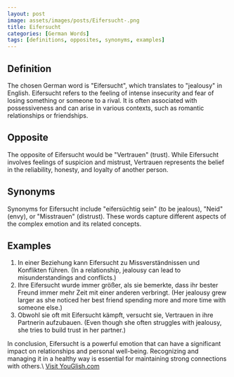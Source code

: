 ```yaml
---
layout: post
image: assets/images/posts/Eifersucht-.png
title: Eifersucht 
categories: [German Words]
tags: [definitions, opposites, synonyms, examples]
---
```


## Definition
The chosen German word is "Eifersucht", which translates to "jealousy" in English. Eifersucht refers to the feeling of intense insecurity and fear of losing something or someone to a rival. It is often associated with possessiveness and can arise in various contexts, such as romantic relationships or friendships.

## Opposite
The opposite of Eifersucht would be "Vertrauen" (trust). While Eifersucht involves feelings of suspicion and mistrust, Vertrauen represents the belief in the reliability, honesty, and loyalty of another person.

## Synonyms
Synonyms for Eifersucht include "eifersüchtig sein" (to be jealous), "Neid" (envy), or "Misstrauen" (distrust). These words capture different aspects of the complex emotion and its related concepts.

## Examples
1. In einer Beziehung kann Eifersucht zu Missverständnissen und Konflikten führen. (In a relationship, jealousy can lead to misunderstandings and conflicts.)
2. Ihre Eifersucht wurde immer größer, als sie bemerkte, dass ihr bester Freund immer mehr Zeit mit einer anderen verbringt. (Her jealousy grew larger as she noticed her best friend spending more and more time with someone else.)
3. Obwohl sie oft mit Eifersucht kämpft, versucht sie, Vertrauen in ihre Partnerin aufzubauen. (Even though she often struggles with jealousy, she tries to build trust in her partner.)

In conclusion, Eifersucht is a powerful emotion that can have a significant impact on relationships and personal well-being. Recognizing and managing it in a healthy way is essential for maintaining strong connections with others.\ <a id="yg-widget-0" class="youglish-widget" data-query="Eifersucht " data-lang="german" data-components="8412" data-auto-start="0" data-bkg-color="theme_light" data-title="How%20to%20pronounce%20Eifersucht %20in%20German"  rel="nofollow" href="https://youglish.com">Visit YouGlish.com</a><script async src="https://youglish.com/public/emb/widget.js" charset="utf-8"></script>